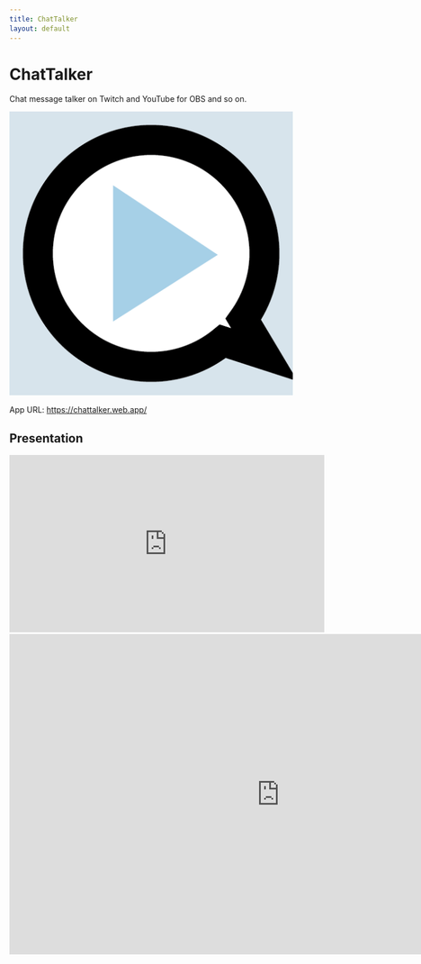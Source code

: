 ```yaml
---
title: ChatTalker
layout: default
---
```


# ChatTalker
Chat message talker on Twitch and YouTube for OBS and so on.

[![ChatTalker Logo](/ChatTalker-Logo.png "ChatTaler Logo")](https://chattalker.web.app/)

App URL: <https://chattalker.web.app/>

## Presentation

<iframe width="560" height="315" src="https://www.youtube.com/embed/wO03PqUMoTw" title="YouTube video player" frameborder="0" allow="accelerometer; autoplay; clipboard-write; encrypted-media; gyroscope; picture-in-picture" allowfullscreen></iframe>

<iframe src="https://docs.google.com/presentation/d/e/2PACX-1vQKe7B3KvgAmptgCnxXXx7-EVxupV5AwujH2xL0dUVxJTQOy8fcRUUH2kW3-y-jKOimDBDfNSl9Wnaf/embed?start=false&loop=false&delayms=3000" frameborder="0" width="960" height="569" allowfullscreen="true" mozallowfullscreen="true" webkitallowfullscreen="true"></iframe>
